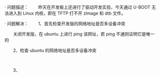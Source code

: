 · 问题描述：
&emsp;&emsp;昨天在开发板上还进行了驱动开发实验，今天通过 U-BOOT 无法进入到 Linux 内核，即在 TFTP 打不开 zImage 和 dtb 文件。

· 问题解决：
&emsp;&emsp;1、首先检查开发版的网络地址是否多设备冲突

&emsp;&emsp;关闭开发版，在 ubuntu 上进行 ping 该网址，若 ping 不通则证明它是唯一的

&emsp;&emsp;2、检查 ubuntu  的网络地址是否多设备冲突

&emsp;&emsp;

&emsp;&emsp;3、
<!--stackedit_data:
eyJoaXN0b3J5IjpbMTUxMTQ4NDgxNywxMjQ2OTI5NDI4XX0=
-->